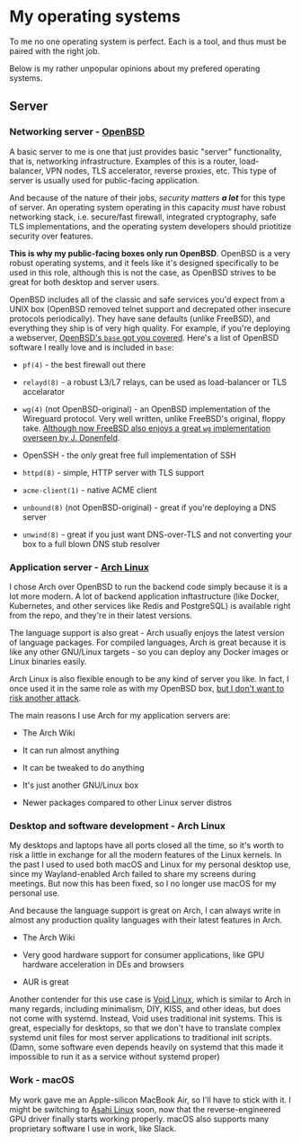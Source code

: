# My operating systems

To me no one operating system is perfect. Each is a tool, and thus must be paired with the right job.

Below is my rather unpopular opinions about my prefered operating systems.

## Server

### Networking server - [OpenBSD](https://openbsd.org)

A basic server to me is one that just provides basic "server" functionality, that is, networking infrastructure. Examples of this is a router, load-balancer, VPN nodes, TLS accelerator, reverse proxies, etc. This type of server is usually used for public-facing application.

And because of the nature of their jobs, _security matters **a lot**_ for this type of server. An operating system operating in this capacity _must_ have robust networking stack, i.e. secure/fast firewall, integrated cryptography, safe TLS implementations, and the operating system developers should priotitize security over features.

**This is why my public-facing boxes only run OpenBSD**. OpenBSD is a very robust operating systems, and it feels like it's designed specifically to be used in this role, although this is not the case, as OpenBSD strives to be great for both desktop and server users.

OpenBSD includes all of the classic and safe services you'd expect from a UNIX box (OpenBSD removed telnet support and decrepated other insecure protocols periodically). They have sane defaults (unlike FreeBSD), and everything they ship is of very high quality. For example, if you're deploying a webserver, [OpenBSD's `base` got you covered](/blog/2022/openbsd-webserver/). Here's a list of OpenBSD software I really love and is included in `base`:

- `pf(4)` - the best firewall out there

- `relayd(8)` - a robust L3/L7 relays, can be used as load-balancer or TLS accelarator

- `wg(4)` (not OpenBSD-original) - an OpenBSD implementation of the Wireguard protocol. Very well written, unlike FreeBSD's original, floppy take. [Although now FreeBSD also enjoys a great `wg` implementation overseen by J. Donenfeld](https://lists.zx2c4.com/pipermail/wireguard/2021-March/006494.html).

- OpenSSH - the _only_ great free full implementation of SSH

- `httpd(8)` - simple, HTTP server with TLS support

- `acme-client(1)` - native ACME client

- `unbound(8)` (not OpenBSD-original) - great if you're deploying a DNS server

- `unwind(8)` - great if you just want DNS-over-TLS and not converting your box to a full blown DNS stub resolver

### Application server - [Arch Linux](https://archlinux.org)

I chose Arch over OpenBSD to run the backend code simply because it is a lot more modern. A lot of backend application inftastructure (like Docker, Kubernetes, and other services like Redis and PostgreSQL) is available right from the repo, and they're in their latest versions.

The language support is also great - Arch usually enjoys the latest version of language packages. For compiled languages, Arch is great because it is like any other GNU/Linux targets - so you can deploy any Docker images or Linux binaries easily.

Arch Linux is also flexible enough to be any kind of server you like. In fact, I once used it in the same role as with my OpenBSD box, [but I don't want to risk another attack](/blog/2022/reset/).

The main reasons I use Arch for my application servers are:

- The Arch Wiki

- It can run almost anything

- It can be tweaked to do anything

- It's just another GNU/Linux box

- Newer packages compared to other Linux server distros

### Desktop and software development - Arch Linux

My desktops and laptops have all ports closed all the time, so it's worth to risk a little in exchange for all the modern features of the Linux kernels. In the past I used to used both macOS and Linux for my personal desktop use, since my Wayland-enabled Arch failed to share my screens during meetings. But now this has been fixed, so I no longer use macOS for my personal use.

And because the language support is great on Arch, I can always write in almost any production quality languages with their latest features in Arch.

- The Arch Wiki

- Very good hardware support for consumer applications, like GPU hardware acceleration in DEs and browsers

- AUR is great

Another contender for this use case is [Void Linux](https://voidlinux.org), which is similar to Arch in many regards, including minimalism, DIY, KISS, and other ideas, but does not come with systemd. Instead, Void uses traditional init systems. This is great, especially for desktops, so that we don't have to translate complex systemd unit files for most server applications to traditional init scripts. (Damn, some software even depends heavily on systemd that this made it impossible to run it as a service without systemd proper)

### Work - macOS

My work gave me an Apple-silicon MacBook Air, so I'll have to stick with it. I might be switching to [Asahi Linux](https://asahilinux.org) soon, now that the reverse-engineered GPU driver finally starts working properly. macOS also supports many proprietary software I use in work, like Slack.
